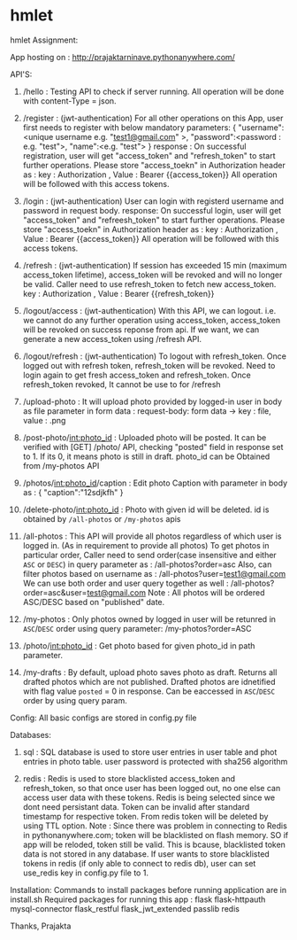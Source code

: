 # hmlet
hmlet Assignment:

App hosting on : http://prajaktarninave.pythonanywhere.com/

API'S:

1. /hello : 
Testing API to check if server running. 
All operation will be done with content-Type = json.

2. /register : (jwt-authentication)
For all other operations on this App, user first needs to register with below mandatory parameters:
{
	"username":<unique username e.g. "test1@gmail.com" >,
	"password":<password : e.g. "test">,
	"name":<e.g.  "test">
}
response :
On successful registration, user will get "access_token" and "refresh_token" to start further operations. Please store "access_toekn" in Authorization header as :
key : Authorization , Value : Bearer {{access_token}}
All operation will be followed with this access tokens.

3. /login : (jwt-authentication)
User can login with registerd username and password in request body. 
response: 
On successful login, user will get "access_token" and "refreesh_token" to start further operations. Please store "access_toekn" in Authorization header as :
key : Authorization , Value : Bearer {{access_token}}
All operation will be followed with this access tokens.

4. /refresh : (jwt-authentication)
If session has exceeded 15 min (maximum access_token lifetime), access_token will be revoked and will no longer be valid.
Caller need to use refresh_token to fetch new access_token.
key : Authorization , Value : Bearer {{refresh_token}}

5. /logout/access : (jwt-authentication) 
With this API, we can logout. i.e. we cannot do any further operation using access_token, access_token will be revoked on success reponse from api. If we want, we can generate a new access_token using /refresh API.

6. /logout/refresh : (jwt-authentication)
To logout with refresh_token. Once logged out with refresh token, refresh_token will be revoked. Need to login again to get fresh access_token and refresh_token. Once refresh_token revoked, It cannot be use to for /refresh

7. /upload-photo :
It will upload photo provided by logged-in user in body as file parameter in form data :
request-body: form data -> key : file, value : <filename>.png
  
8. /post-photo/<int:photo_id> :
Uploaded photo will be posted.  It can be verified with [GET] /photo/<id> API, checking "posted" field in response set to 1. If its 0, it means photo is still in draft. photo_id can be Obtained from /my-photos API
  
9. /photos/<int:photo_id>/caption :
Edit photo Caption with parameter in body as :
{
  "caption":"12sdjkfh"
}

10. /delete-photo/<int:photo_id> :
Photo with given id will be deleted. id is obtained by `/all-photos` or `/my-photos` apis

11. /all-photos :
This API will provide all photos regardless of which user is logged in. (As in requirement to provide all photos)
To get photos in particular order, Caller need to send order(case insensitive and either `ASC` or `DESC`) in query parameter as :
/all-photos?order=asc
Also, can filter photos based on username as :
/all-photos?user=test1@gmail.com
We can use both order and user query together as well :
/all-photos?order=asc&user=test@gmail.com
Note : All photos will be ordered ASC/DESC based on "published" date.

12. /my-photos :
Only photos owned by logged in user will be retunred in `ASC`/`DESC` order using query parameter:
/my-photos?order=ASC

13. /photo/<int:photo_id> :
Get photo based for given photo_id in path parameter.

14. /my-drafts :
By default, upload photo saves photo as draft.
Returns all drafted photos which are not published.
Drafted photos are idnetified with flag value `posted` = 0 in response.
Can be eaccessed in `ASC`/`DESC` order by using query param.



Config:
All basic configs are stored in config.py file

Databases:

1. sql : 
SQL database is used to store user entries in user table and phot entries in photo table. user password is protected with sha256 algorithm

2. redis :
Redis is used to store blacklisted access_token and refresh_token, so that once user has been logged out, no one else can access user data with these tokens. Redis is being selected since we dont need persistant data. Token can be invalid after standard timestamp for respective token. From redis token will be deleted by using TTL option.
Note : Since there was problem in connecting to Redis in pythonanywhere.com; token will be blacklisted on flash memory. SO if app will be reloded, token still be valid. This is bcause, blacklisted token data is not stored in any database.
If user wants to store blacklisted tokens in redis (if only able to connect to redis db), user can set use_redis key in config.py file to 1.


Installation:
Commands to install packages before running application are in install.sh
Required packages for running this app : 
flask
flask-httpauth
mysql-connector
flask_restful
flask_jwt_extended
passlib
redis



Thanks,
Prajakta







